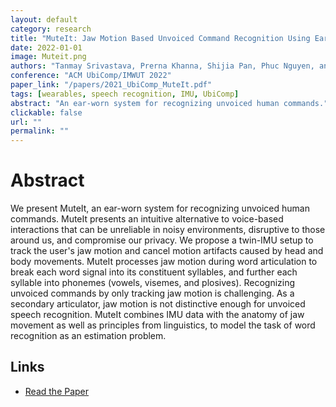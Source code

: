 ```yaml
---
layout: default
category: research
title: "MuteIt: Jaw Motion Based Unvoiced Command Recognition Using Earable"
date: 2022-01-01
image: Muteit.png
authors: "Tanmay Srivastava, Prerna Khanna, Shijia Pan, Phuc Nguyen, and Shubham Jain"
conference: "ACM UbiComp/IMWUT 2022"
paper_link: "/papers/2021_UbiComp_MuteIt.pdf"
tags: [wearables, speech recognition, IMU, UbiComp]
abstract: "An ear-worn system for recognizing unvoiced human commands."
clickable: false
url: ""
permalink: ""
---
```


# Abstract
We present MuteIt, an ear-worn system for recognizing unvoiced human commands. MuteIt presents an intuitive alternative to voice-based interactions that can be unreliable in noisy environments, disruptive to those around us, and compromise our privacy. We propose a twin-IMU setup to track the user's jaw motion and cancel motion artifacts caused by head and body movements. MuteIt processes jaw motion during word articulation to break each word signal into its constituent syllables, and further each syllable into phonemes (vowels, visemes, and plosives). Recognizing unvoiced commands by only tracking jaw motion is challenging. As a secondary articulator, jaw motion is not distinctive enough for unvoiced speech recognition. MuteIt combines IMU data with the anatomy of jaw movement as well as principles from linguistics, to model the task of word recognition as an estimation problem.

## Links
- [Read the Paper](https://people.cs.umass.edu/~phuc/papers/MuteIt_UbiComp22.pdf)
